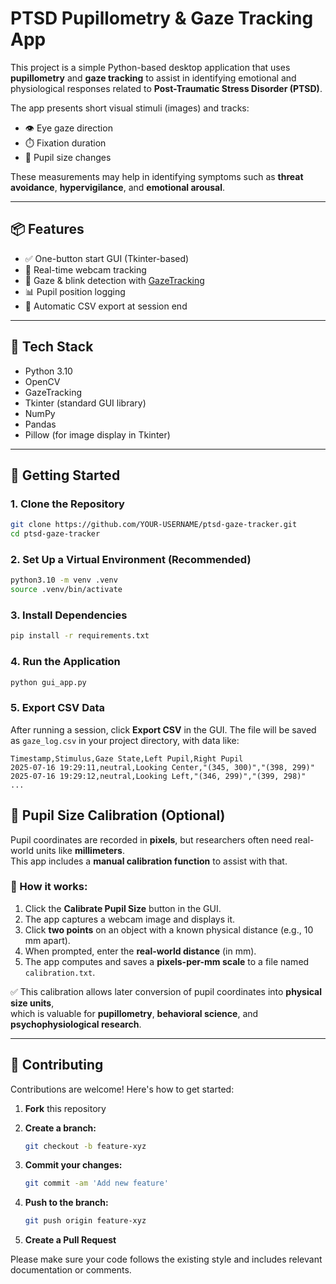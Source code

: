 # PTSD Pupillometry & Gaze Tracking App

This project is a simple Python-based desktop application that uses **pupillometry** and **gaze tracking** to assist in identifying emotional and physiological responses related to **Post-Traumatic Stress Disorder (PTSD)**.

The app presents short visual stimuli (images) and tracks:

- 👁️ Eye gaze direction  
- ⏱️ Fixation duration  
- 🎯 Pupil size changes  

These measurements may help in identifying symptoms such as **threat avoidance**, **hypervigilance**, and **emotional arousal**.

---

## 📦 Features

- ✅ One-button start GUI (Tkinter-based)
- 📸 Real-time webcam tracking
- 🧠 Gaze & blink detection with [GazeTracking](https://github.com/antoinelame/GazeTracking)
- 📊 Pupil position logging
- 📁 Automatic CSV export at session end

---

## 🧰 Tech Stack

- Python 3.10
- OpenCV
- GazeTracking
- Tkinter (standard GUI library)
- NumPy
- Pandas
- Pillow (for image display in Tkinter)

---

## 🚀 Getting Started

### 1. Clone the Repository

```bash
git clone https://github.com/YOUR-USERNAME/ptsd-gaze-tracker.git
cd ptsd-gaze-tracker
```

### 2. Set Up a Virtual Environment (Recommended)

```bash
python3.10 -m venv .venv
source .venv/bin/activate
```

### 3. Install Dependencies

```bash
pip install -r requirements.txt
```

### 4. Run the Application

```bash
python gui_app.py
```

### 5. Export CSV Data

After running a session, click **Export CSV** in the GUI.
The file will be saved as `gaze_log.csv` in your project directory, with data like:

```
Timestamp,Stimulus,Gaze State,Left Pupil,Right Pupil
2025-07-16 19:29:11,neutral,Looking Center,"(345, 300)","(398, 299)"
2025-07-16 19:29:12,neutral,Looking Left,"(346, 299)","(399, 298)"
...
```

## 📐 Pupil Size Calibration (Optional)

Pupil coordinates are recorded in **pixels**, but researchers often need real-world units like **millimeters**.  
This app includes a **manual calibration function** to assist with that.

### 🔧 How it works:

1. Click the **Calibrate Pupil Size** button in the GUI.
2. The app captures a webcam image and displays it.
3. Click **two points** on an object with a known physical distance (e.g., 10 mm apart).
4. When prompted, enter the **real-world distance** (in mm).
5. The app computes and saves a **pixels-per-mm scale** to a file named `calibration.txt`.

✅ This calibration allows later conversion of pupil coordinates into **physical size units**,  
which is valuable for **pupillometry**, **behavioral science**, and **psychophysiological research**.


---

## 🤝 Contributing

Contributions are welcome! Here's how to get started:

1. **Fork** this repository
2. **Create a branch:**

   ```bash
   git checkout -b feature-xyz
   ```
3. **Commit your changes:**

   ```bash
   git commit -am 'Add new feature'
   ```
4. **Push to the branch:**

   ```bash
   git push origin feature-xyz
   ```
5. **Create a Pull Request**

Please make sure your code follows the existing style and includes relevant documentation or comments.

